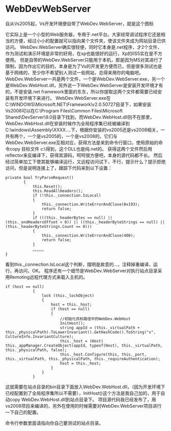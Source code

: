 # WebDevWebServer

自从Vs2005起，Vs开发环境便自带了WebDev.WebServer，就是这个图标

它实际上是一个小型的Web服务器，专用于.net平台。大家经常调试程序它还是相当的方便，经过小小的配置就可以指向某个文件夹，使该文件夹成为网站目录已供访问。
WebDev.WebServer确实很轻便，同时它本身是.net程序，才2个文件，作为测试和演示环境是非常的好用，在xp也能很好的运行，Xp的IIS5实在是不方便用。
但是自带的WebDev.WebServer只能用于本机，那是因为MS对其进行了限制，因为作出它的目的，本身是为了Vs的开发更方便而已，但是很多测试也是基于网络的，至少你不希望别人测试一些网站，总得来用你的电脑吧。
WebDev.WebServer一共是两个文件，一个是WebDev.WebServer.exe，另一个是WebDev.WebHost.dll，另外说一下WebDev.WebServer是安装开发环境才有的，不是安装.net framework里面的东东，所以你提取这两个文件都需要已经安装有开发环境下来进行。
WebDev.WebServer.exe在C:\WINDOWS\Microsoft.NET\Framework\v2.0.50727目录下，如果安装Vs2008可以在C:\Program Files\Common Files\Microsoft Shared\DevServer\9.0目录下找到，而WebDev.WebHost.dll则不在那里，WebDev.WebHost.dll在安装时候作为全局程序集已经被编译到C:\windows\Assembly\XXXX....下，根据你安装的vs2005还是vs2008相关，一共有两个，一个是vs2005的，一个是vs2008的，它们与WebDev.WebServer.exe互相对应，获得方法是来到命令行窗口，使用原始的命令copy 目标文件 c:\得到，这个DLL也是纯.net的。
获得这两个文件然后用reflector来反编译下，获得其源码，呵呵很方便吧，本身的源代码都不长。
然后经过简单加工下使其能够编译运行，又远程访问试下，不行，提示什么？提示拒绝访问，但是说明连接上了，跟踪下代码来到以下设置：
```
private bool TryParseRequest()
        {
            this.Reset();
            this.ReadAllHeaders();
            if (!this._connection.IsLocal)
            {
                this._connection.WriteErrorAndClose(0x193);
                return false;
            }
            if (((this._headerBytes == null) || (this._endHeadersOffset < 0)) || ((this._headerByteStrings == null) || (this._headerByteStrings.Count == 0)))
            {
                this._connection.WriteErrorAndClose(400);
                return false;
            }
            。。。。。。
}
```
看到this._connection.IsLocal这个判断，摆明是故意的...，注释掉重编译，运行，再访问，OK。
程序还有一个细节是WebDev.WebServer对执行站点目录采用Remoting远程代理方式来载入主机的。
```
if (host == null)
            {
                lock (this._lockObject)
                {
                    host = this._host;
                    if (host == null)
                    {
                        //初始化目标路径中的WebDev.WebHost
                        InitHost();
                        string appId = (this._virtualPath + this._physicalPath).ToLowerInvariant().GetHashCode().ToString("x", CultureInfo.InvariantCulture);
                        this._host = (Host) this._appManager.CreateObject(appId, typeof(Host), this._virtualPath, this._physicalPath, false);
                        this._host.Configure(this, this._port, this._virtualPath, this._physicalPath, this._requireAuthentication);
                        host = this._host;
                    }
                }
            }
```
这就需要在站点目录的bin目录下面放入WebDev.WebHost.dll，（因为开发环境下已经配置到了全局程序集所以不需要），InitHost()这个方法是我自己加的，用于自动copy WebDev.WebHost.dll到站点目录下。
项目源代码我已经发布了，用vs2008项目来编译的，另外在使用的时候需要对WebDev.WebServer项目进行一下自己的配置。

命令行参数里面请指向你自己要测试的站点目录。
